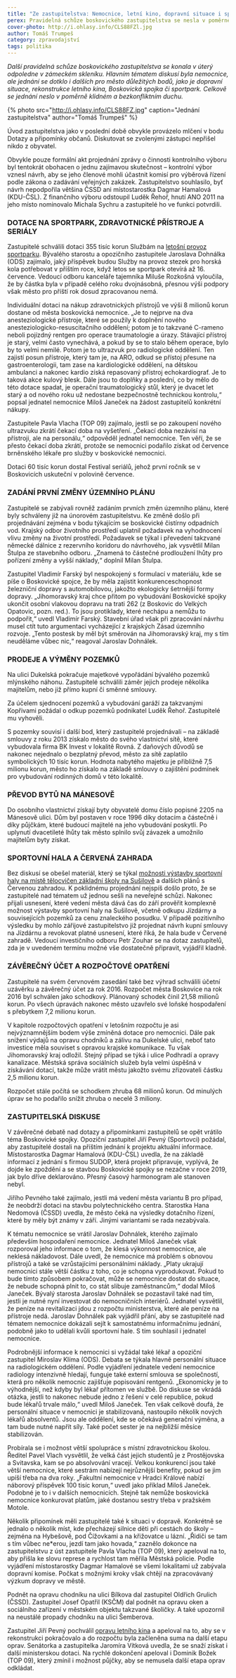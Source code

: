 ```yaml
---
title: "Ze zastupitelstva: Nemocnice, letní kino, dopravní situace i sportovní hala"
perex: Pravidelná schůze boskovického zastupitelstva se nesla v poměrně klidném a bezkonfliktním duchu.
cover-photo: http://i.ohlasy.info/CLS88FZl.jpg
author: Tomáš Trumpeš
category: zpravodajství
tags: politika
---
```


*Další pravidelná schůze boskovického zastupitelstva se konala v úterý odpoledne v zámeckém skleníku. Hlavním tématem diskusí byla nemocnice, ale jednání se dotklo i dalších pro město důležitých bodů, jako je dopravní situace, rekonstrukce letního kina, Boskovická spojka či sportpark. Celkově se jednání neslo v poměrně klidném a bezkonfliktním duchu.*

{% photo src="http://i.ohlasy.info/CLS88FZ.jpg" caption="Jednání zastupitelstva" author="Tomáš Trumpeš" %}

Úvod zastupitelstva jako v poslední době obvykle provázelo mlčení v bodu Dotazy a připomínky občanů. Diskutovat se zvolenými zástupci nepřišel nikdo z obyvatel.

Obvykle pouze formální akt projednání zprávy o činnosti kontrolního výboru byl tentokrát obohacen o jednu zajímavou skutečnost – kontrolní výbor vznesl návrh, aby se jeho členové mohli účastnit komisí pro výběrová řízení podle zákona o zadávání veřejných zakázek. Zastupitelstvo souhlasilo, byť návrh nepodpořila většina ČSSD ani místostarostka Dagmar Hamalová (KDU-ČSL).
Z finančního výboru odstoupil Luděk Řehoř, hnutí ANO 2011 na jeho místo nominovalo Michala Sychru a zastupitelé ho ve funkci potvrdili.

### DOTACE NA SPORTPARK, ZDRAVOTNICKÉ PŘÍSTROJE A SERIÁLY

Zastupitelé schválili dotaci 355 tisíc korun Službám na [letošní provoz sportparku](http://www.ohlasy.info/clanky/2017/04/sportpark.html). Bývalého starostu a opozičního zastupitele Jaroslava Dohnálka (ODS) zajímalo, jaký příspěvek budou Služby na provoz stezek pro horská kola potřebovat v příštím roce, když letos se sportpark otevírá až 16. července. Vedoucí odboru kanceláře tajemníka Miluše Rozkošná vyloučila, že by částka byla v případě celého roku dvojnásobná, přesnou výši podpory však město pro příští rok dosud zpracovanou nemá.

Individuální dotaci na nákup zdravotnických přístrojů ve výši 8 milionů korun dostane od města boskovická nemocnice. „Je to nejprve na dva anesteziologické přístroje, které se použily k doplnění nového anesteziologicko-resuscitačního oddělení; potom je to takzvané C-rameno neboli pojízdný rentgen pro operace traumatologie a úrazy. Stávající přístroj je starý, velmi často vynechává, a pokud by se to stalo během operace, bylo by to velmi nemilé. Potom je to ultrazvuk pro radiologické oddělení. Ten zajistí posun přístroje, který tam je, na ARO, odkud se přístoj přesune na gastroenterologii, tam zase na kardiologické oddělení, na dětskou ambulanci a nakonec kardio získá repasovaný přístroj echokardiograf. Je to taková akce kulový blesk. Dále jsou to doplňky a poslední, co by mělo do této dotace spadat, je operační traumatologický stůl, který je dvacet let starý a od nového roku už nedostane bezpečnostně technickou kontrolu,“ popsal jednatel nemocnice Miloš Janeček na žádost zastupitelů konkrétní nákupy.

Zastupitele Pavla Vlacha (TOP 09) zajímalo, jestli se po zakoupení nového ultrazvuku zkrátí čekací doba na vyšetření. „Čekací doba nezávisí na přístroji, ale na personálu,“ odpověděl jednatel nemocnice. Ten věří, že se přesto čekací doba zkrátí, protože se nemocnici podařilo získat od července brněnského lékaře pro služby v boskovické nemocnici. 

Dotaci 60 tisíc korun dostal Festival seriálů, jehož první ročník se v Boskovicích uskuteční v polovině července.

### ZADÁNÍ PRVNÍ ZMĚNY ÚZEMNÍHO PLÁNU

Zastupitelé se zabývali rovněž zadáním prvních změn územního plánu, které byly schváleny již na únorovém zastupitelstvu. Ke změně došlo při projednávání zejména v bodu týkajícím se boskovické čistírny odpadních vod. Krajský odbor životního prostředí uplatnil požadavek na vyhodnocení vlivu změny na životní prostředí. Požadavek se týkal i převedení takzvané německé dálnice z rezervního koridoru do návrhového, jak vysvětlil Milan Štulpa ze stavebního odboru. „Znamená to částečné prodloužení lhůty pro pořízení změny a vyšší náklady,“ doplnil Milan Štulpa.

Zastupitel Vladimír Farský byl nespokojený s formulací v materiálu, kde se píše o Boskovické spojce, že by měla zajistit konkurenceschopnost železniční dopravy s automobilovou, jakožto ekologicky šetrnější formy dopravy. „Jihomoravský kraj chce přitom po vybudování Boskovické spojky ukončit osobní vlakovou dopravu na trati 262 (z Boskovic do Velkých Opatovic, pozn. red.). To jsou protiklady, které nechápu a nemůžu to podpořit,“ uvedl Vladimír Farský. Stavební úřad však při zpracování návrhu musel ctít tuto argumentaci vycházející z krajských Zásad územního rozvoje. „Tento postesk by měl být směrován na Jihomoravský kraj, my s tím neuděláme vůbec nic,“ reagoval Jaroslav Dohnálek.

### PRODEJE A VÝMĚNY POZEMKŮ

Na ulici Dukelská pokračuje majetkové vypořádání bývalého pozemků mlýnského náhonu. Zastupitelé schválili záměr jejich prodeje několika majitelům, nebo již přímo kupní či směnné smlouvy.

Za účelem sjednocení pozemků a vybudování garáží za takzvanými Kopřivami požádal o odkup pozemků podnikatel Luděk Řehoř. Zastupitelé mu vyhověli.

S pozemky souvisí i další bod, který zastupitelé projednávali – na základě smlouvy z roku 2013 získalo město do svého vlastnictví sítě, které vybudovala firma BK Invest v lokalitě Rovná. Z daňových důvodů se nakonec nejednalo o bezplatný převod, město za sítě zaplatilo symbolických 10 tisíc korun. Hodnota nabytého majetku je přibližně 7,5 milionu korun, město ho získalo na základě smlouvy o zajištění podmínek pro vybudování rodinných domů v této lokalitě.

### PŘEVOD BYTŮ NA MÁNESOVĚ

Do osobního vlastnictví získají byty obyvatelé domu číslo popisné 2205 na Mánesově ulici. Dům byl postaven v roce 1996 díky dotacím a částečně i díky půjčkám, které budoucí majitelé na jeho vybudování poskytli. Po uplynutí dvacetileté lhůty tak město splnilo svůj závazek a umožnilo majitelům byty získat.

### SPORTOVNÍ HALA A ČERVENÁ ZAHRADA

Bez diskusí se obešel materiál, který se týkal [možnosti výstavby sportovní haly na místě tělocvičen základní školy na Sušilově](http://www.ohlasy.info/clanky/2017/05/hala-susilova.html) a dalších plánů s Červenou zahradou. K poklidnému projednání nejspíš došlo proto, že se zastupitelé nad tématem už jednou sešli na neveřejné schůzi. Nakonec přijali usnesení, které vedení města dává čas do září prověřit komplexně možnost výstavby sportovní haly na Sušilově, včetně odkupu Jízdárny a souvisejících pozemků za cenu znaleckého posudku. V případě pozitivního výsledku by mohlo zářijové zastupitelstvo již projednat návrh kupní smlouvy na Jízdárnu a revokovat platné usnesení, které říká, že hala bude v Červené zahradě. Vedoucí investičního odboru Petr Zouhar se na dotaz zastupitelů, zda je v uvedeném termínu možné vše dostatečně připravit, vyjádřil kladně.

### ZÁVĚREČNÝ ÚČET A ROZPOČTOVÉ OPATŘENÍ

Zastupitelé na svém červnovém zasedání také bez výhrad schválili účetní uzávěrku a závěrečný účet za rok 2016. Rozpočet města Boskovice na rok 2016 byl schválen jako schodkový. Plánovaný schodek činil 21,58 milionů korun. Po všech úpravách nakonec město uzavřelo své loňské hospodaření s přebytkem 7,2 milionu korun.

V kapitole rozpočtových opatření v letošním rozpočtu je asi nejvýznamnějším bodem výše zmíněná dotace pro nemocnici. Dále pak snížení výdajů na opravu chodníků a zálivu na Dukelské ulici, neboť tato investice měla souviset s opravou krajské komunikace. Tu však Jihomoravský kraj odložil. Stejný případ se týká i ulice Podhradí a opravy kanalizace.
Městská správa sociálních služeb byla velmi úspěšná v získávání dotací, takže může vrátit městu jakožto svému zřizovateli částku 2,5 milionu korun.

Rozpočet stále počítá se schodkem zhruba 68 milionů korun. Od minulých úprav se ho podařilo snížit zhruba o necelé 3 miliony.

### ZASTUPITELSKÁ DISKUSE

V závěrečné debatě nad dotazy a připomínkami zastupitelů se opět vrátilo téma Boskovické spojky. Opoziční zastupitel Jiří Pevný (Sportovci) požádal, aby zastupitelé dostali na příštím jednání k projektu aktuální informace. Místostarostka Dagmar Hamalová (KDU-ČSL) uvedla, že na základě informací z jednání s firmou SUDOP, která projekt připravuje, vyplývá, že dojde ke zpoždění a se stavbou Boskovické spojky se nezačne v roce 2019, jak bylo dříve deklarováno. Přesný časový harmonogram ale stanoven nebyl.

Jiřího Pevného také zajímalo, jestli má vedení města variantu B pro případ, že neobdrží dotaci na stavbu polytechnického centra. Starostka Hana Nedomová (ČSSD) uvedla, že město čeká na výsledky dotačního řízení, které by měly být známy v září. Jinými variantami se rada nezabývala.

K tématu nemocnice se vrátil Jaroslav Dohnálek, kterého zajímalo především hospodaření nemocnice. Jednatel Miloš Janeček však rozporoval jeho informace o tom, že klesá výkonnost nemocnice, ale neklesá nákladovost. Dále uvedl, že nemocnice má problém s obnovou přístrojů a také se vzrůstajícími personálními náklady. „Platy ukrajují nemocnici stále větší částku z toho, co je schopna vyprodukovat. Pokud to bude tímto způsobem pokračovat, může se nemocnice dostat do situace, že nebude schopná plnit to, co stát slibuje zaměstnancům,“ dodal Miloš Janeček. Bývalý starosta Jaroslav Dohnálek se pozastavil také nad tím, jestli je nutné nyní investovat do nemocničních interiérů. Jednatel vysvětlil, že peníze na revitalizaci jdou z rozpočtu ministerstva, které ale peníze na přístroje nedá. Jaroslav Dohnálek pak vyjádřil přání, aby se zastupitelé nad tématem nemocnice dokázali sejít k samostatnému informačnímu jednání, podobně jako to udělali kvůli sportovní hale. S tím souhlasil i jednatel nemocnice.

Podrobnější informace k nemocnici si vyžádal také lékař a opoziční zastupitel Miroslav Klíma (ODS). Debata se týkala hlavně personální situace na radiologickém oddělení. Podle vyjádření jednatele vedení nemocnice radiology intenzivně hledají, funguje také externí smlouva se společností, která pro několik nemocnic zajišťuje popisování rentgenů. „Ekonomicky je to výhodnější, než kdyby byl lékař přítomen ve službě. Do diskuse se vkrádá otázka, jestli to nakonec nebude jedno z řešení v celé republice, pokud bude lékařů trvale málo,“ uvedl Miloš Janeček. Ten však celkově doufá, že personální situace v nemocnici je stabilizovaná, nastoupilo několik nových lékařů absolventů. Jsou ale oddělení, kde se očekává generační výměna, a tam bude nutné napřít síly. Také počet sester je na nejbližší měsíce stabilizován.

Probírala se i možnost větší spolupráce s místní zdravotnickou školou. Ředitel Pavel Vlach vysvětlil, že velká část jejich studentů je z Prostějovska a Svitavska, kam se po absolvování vracejí. Velkou konkurencí jsou také větší nemocnice, které sestrám nabízejí nejrůznější benefity, pokud se jim upíší třeba na dva roky. „Fakultní nemocnice v Hradci Králové nabízí náborový příspěvek 100 tisíc korun,“ uvedl jako příklad Miloš Janeček. Podobné je to i v dalších nemocnicích. Stejně tak nemůže boskovická nemocnice konkurovat platům, jaké dostanou sestry třeba v pražském Motole.

Několik připomínek měli zastupitelé také k situaci v dopravě. Konkrétně se jednalo o několik míst, kde přecházejí silnice děti při cestách do školy – zejména na Hybešově, pod Čížovkami a na křižovatce u lázní. „Řidiči se tam s tím vůbec ne*erou, jezdí tam jako hovada,“ zaznělo dokonce na zastupitelstvu z úst zastupitele Pavla Vlacha (TOP 09), který apeloval na to, aby přišla ke slovu represe a rychlost tam měřila Městská policie. Podle vyjádření místostarostky Dagmar Hamalové se všemi lokalitami už zabývala dopravní komise. Počkat s možnými kroky však chtějí na zpracovávaný výzkum dopravy ve městě.

Podnět na opravu chodníku na ulici Bílkova dal zastupitel Oldřich Grulich (ČSSD). Zastupitel Josef Opatřil (KSČM) dal podnět na opravu oken a sociálního zařízení v městském objektu takzvané školičky. A také upozornil na neustálé propady chodníku na ulici Šemberova.

Zastupitel Jiří Pevný pochválil [opravu letního kina](http://www.ohlasy.info/clanky/2017/05/letnak-zije.html) a apeloval na to, aby se v rekonstrukci pokračovalo a do rozpočtu byla začleněna suma na další etapu oprav. Senátorka a zastupitelka Jaromíra Vítková uvedla, že se snaží získat i další ministerskou dotaci. Na rychlé dokončení apeloval i Dominik Božek (TOP 09), který zmínil i možnost půjčky, aby se nemusela další etapa oprav odkládat.
